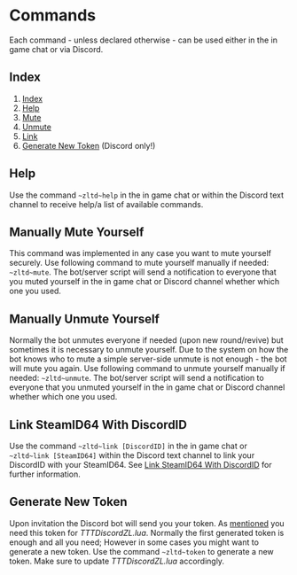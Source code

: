 # Commands
Each command - unless declared otherwise - can be used either in the in game chat or via Discord.

## Index
1. [Index](#index)
2. [Help](#help)
3. [Mute](#manually-mute-yourself)
4. [Unmute](#manually-unmute-yourself)
5. [Link](#link-steamid64-with-discordid)
6. [Generate New Token](#generate-new-token) (Discord only!)

## Help
Use the command `~zltd~help` in the in game chat or within the Discord text channel to receive help/a list of available commands.

## Manually Mute Yourself
This command was implemented in any case you want to mute yourself securely.
Use following command to mute yourself manually if needed: `~zltd~mute`.
The bot/server script will send a notification to everyone that you muted yourself in the in game chat or Discord channel whether which one you used.

## Manually Unmute Yourself
Normally the bot unmutes everyone if needed (upon new round/revive) but sometimes it is necessary to unmute yourself.
Due to the system on how the bot knows who to mute a simple server-side unmute is not enough - the bot will mute you again.
Use following command to unmute yourself manually if needed: `~zltd~unmute`.
The bot/server script will send a notification to everyone that you unmuted yourself in the in game chat or Discord channel whether which one you used.

## Link SteamID64 With DiscordID
Use the command `~zltd~link [DiscordID]` in the in game chat or `~zltd~link [SteamID64]` within the Discord text channel to link your DiscordID with your SteamID64.
See [Link SteamID64 With DiscordID](idlink.md) for further information.

## Generate New Token
Upon invitation the Discord bot will send you your token.
As [mentioned](README.md#install-garrys-mod-server-script) you need this token for _TTTDiscordZL.lua_.
Normally the first generated token is enough and all you need; However in some cases you might want to generate a new token.
Use the command `~zltd~token` to generate a new token.
Make sure to update _TTTDiscordZL.lua_ accordingly.
